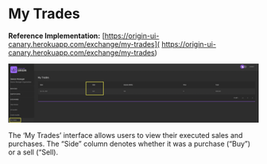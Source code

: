 # My Trades
**Reference Implementation:** [https://origin-ui-canary.herokuapp.com/exchange/my-trades]( https://origin-ui-canary.herokuapp.com/exchange/my-trades) 

![exchange-mytrades](../images/exchange/exchange-mytrades.png)

The ‘My Trades’ interface allows users to view their executed sales and purchases. The “Side” column denotes whether it was a purchase (“Buy”) or a sell (“Sell). 